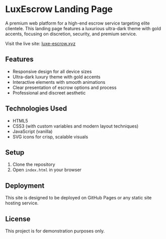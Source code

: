 # LuxEscrow Landing Page

A premium web platform for a high-end escrow service targeting elite clientele. This landing page features a luxurious ultra-dark theme with gold accents, focusing on discretion, security, and premium service.

Visit the live site: [luxe-escrow.xyz](https://luxe-escrow.xyz)

## Features

- Responsive design for all device sizes
- Ultra-dark luxury theme with gold accents
- Interactive elements with smooth animations
- Clear presentation of escrow options and process
- Professional and discreet aesthetic

## Technologies Used

- HTML5
- CSS3 (with custom variables and modern layout techniques)
- JavaScript (vanilla)
- SVG icons for crisp, scalable visuals

## Setup

1. Clone the repository
2. Open `index.html` in your browser

## Deployment

This site is designed to be deployed on GitHub Pages or any static site hosting service.

## License

This project is for demonstration purposes only.
